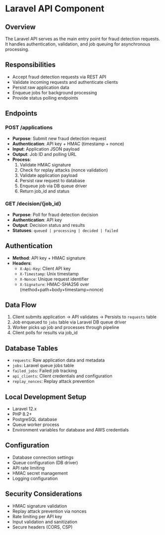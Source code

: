 # Laravel API Component

## Overview
The Laravel API serves as the main entry point for fraud detection requests. It handles authentication, validation, and job queuing for asynchronous processing.

## Responsibilities
- Accept fraud detection requests via REST API
- Validate incoming requests and authenticate clients
- Persist raw application data
- Enqueue jobs for background processing
- Provide status polling endpoints

## Endpoints

### POST /applications
- **Purpose**: Submit new fraud detection request
- **Authentication**: API key + HMAC (timestamp + nonce)
- **Input**: Application JSON payload
- **Output**: Job ID and polling URL
- **Process**:
  1. Validate HMAC signature
  2. Check for replay attacks (nonce validation)
  3. Validate application payload
  4. Persist raw request to database
  5. Enqueue job via DB queue driver
  6. Return job_id and status

### GET /decision/{job_id}
- **Purpose**: Poll for fraud detection decision
- **Authentication**: API key
- **Output**: Decision status and results
- **Statuses**: `queued | processing | decided | failed`

## Authentication
- **Method**: API key + HMAC signature
- **Headers**:
  - `X-Api-Key`: Client API key
  - `X-Timestamp`: Unix timestamp
  - `X-Nonce`: Unique request identifier
  - `X-Signature`: HMAC-SHA256 over (method+path+body+timestamp+nonce)

## Data Flow
1. Client submits application → API validates → Persists to `requests` table
2. Job enqueued to `jobs` table via Laravel DB queue driver
3. Worker picks up job and processes through pipeline
4. Client polls for results via job_id

## Database Tables
- `requests`: Raw application data and metadata
- `jobs`: Laravel queue jobs table
- `failed_jobs`: Failed job tracking
- `api_clients`: Client credentials and configuration
- `replay_nonces`: Replay attack prevention

## Local Development Setup
- Laravel 12.x
- PHP 8.2+
- PostgreSQL database
- Queue worker process
- Environment variables for database and AWS credentials

## Configuration
- Database connection settings
- Queue configuration (DB driver)
- API rate limiting
- HMAC secret management
- Logging configuration

## Security Considerations
- HMAC signature validation
- Replay attack prevention via nonces
- Rate limiting per API key
- Input validation and sanitization
- Secure headers (CORS, CSP)
